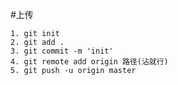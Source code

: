 #上传

    1. git init
    2. git add .
    3. git commit -m 'init'
    4. git remote add origin 路径(沾就行)
    5. git push -u origin master